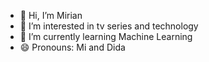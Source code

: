 - 👋 Hi, I’m Mirian 
- 👀 I’m interested in tv series and technology
- 🌱 I’m currently learning Machine Learning
- 😄 Pronouns: Mi and Dida 


<!---
MiMontezi/MiMontezi is a ✨ special ✨ repository because its `README.md` (this file) appears on your GitHub profile.
You can click the Preview link to take a look at your changes.
--->
